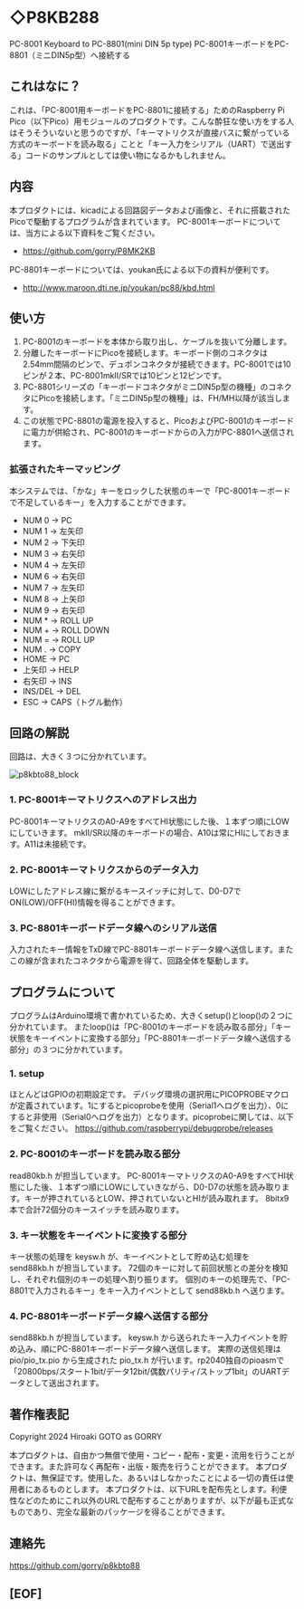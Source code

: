 
# ◇P8KB288
PC-8001 Keyboard to PC-8801(mini DIN 5p type)
PC-8001キーボードをPC-8801（ミニDIN5p型）へ接続する

## これはなに？
これは、「PC-8001用キーボードをPC-8801に接続する」ためのRaspberry Pi Pico（以下Pico）用モジュールのプロダクトです。こんな酔狂な使い方をする人はそうそういないと思うのですが、「キーマトリクスが直接バスに繋がっている方式のキーボードを読み取る」ことと「キー入力をシリアル（UART）で送出する」コードのサンプルとしては使い物になるかもしれません。

## 内容
本プロダクトには、kicadによる回路図データおよび画像と、それに搭載されたPicoで駆動するプログラムが含まれています。
PC-8001キーボードについては、当方による以下資料をご覧ください。
- https://github.com/gorry/P8MK2KB

PC-8801キーボードについては、youkan氏による以下の資料が便利です。
- http://www.maroon.dti.ne.jp/youkan/pc88/kbd.html

## 使い方
1. PC-8001のキーボードを本体から取り出し、ケーブルを抜いて分離します。
2. 分離したキーボードにPicoを接続します。キーボード側のコネクタは2.54mm間隔のピンで、デュポンコネクタが接続できます。PC-8001では10ピンが２本、PC-8001mkⅡ/SRでは10ピンと12ピンです。
3. PC-8801シリーズの「キーボードコネクタがミニDIN5p型の機種」のコネクタにPicoを接続します。「ミニDIN5p型の機種」は、FH/MH以降が該当します。
4. この状態でPC-8801の電源を投入すると、PicoおよびPC-8001のキーボードに電力が供給され、PC-8001のキーボードからの入力がPC-8801へ送信されます。

### 拡張されたキーマッピング
本システムでは、「かな」キーをロックした状態のキーで「PC-8001キーボードで不足しているキー」を入力することができます。
- NUM 0 → PC
- NUM 1 → 左矢印
- NUM 2 → 下矢印
- NUM 3 → 右矢印
- NUM 4 → 左矢印
- NUM 6 → 右矢印
- NUM 7 → 左矢印
- NUM 8 → 上矢印
- NUM 9 → 右矢印
- NUM * → ROLL UP
- NUM + → ROLL DOWN
- NUM = → ROLL UP
- NUM . → COPY
- HOME → PC
- 上矢印 → HELP
- 右矢印 → INS
- INS/DEL → DEL
- ESC → CAPS（トグル動作）

## 回路の解説
回路は、大きく３つに分かれています。

![p8kbto88_block](https://github.com/user-attachments/assets/ef2d403b-c349-4c6f-95ff-4e75b2c29f9e)

### 1. PC-8001キーマトリクスへのアドレス出力
PC-8001キーマトリクスのA0-A9をすべてHI状態にした後、１本ずつ順にLOWにしていきます。
mkⅡ/SR以降のキーボードの場合、A10は常にHIにしておきます。A11は未接続です。

### 2. PC-8001キーマトリクスからのデータ入力
LOWにしたアドレス線に繋がるキースイッチに対して、D0-D7でON(LOW)/OFF(HI)情報を得ることができます。

### 3. PC-8801キーボードデータ線へのシリアル送信
入力されたキー情報をTxD線でPC-8801キーボードデータ線へ送信します。またこの線が含まれたコネクタから電源を得て、回路全体を駆動します。

## プログラムについて
プログラムはArduino環境で書かれているため、大きくsetup()とloop()の２つに分かれています。
またloop()は「PC-8001のキーボードを読み取る部分」「キー状態をキーイベントに変換する部分」「PC-8801キーボードデータ線へ送信する部分」の３つに分かれています。

### 1. setup
ほとんどはGPIOの初期設定です。
デバッグ環境の選択用にPICOPROBEマクロが定義されています。1にするとpicoprobeを使用（Serial1へログを出力）、0にすると非使用（Serial0へログを出力）となります。picoprobeに関しては、以下をご覧ください。
https://github.com/raspberrypi/debugprobe/releases

### 2. PC-8001のキーボードを読み取る部分
read80kb.h が担当しています。
PC-8001キーマトリクスのA0-A9をすべてHI状態にした後、１本ずつ順にLOWにしていきながら、D0-D7の状態を読み取ります。キーが押されているとLOW、押されていないとHIが読み取れます。
8bitx9本で合計72個分のキースイッチを読み取ります。

### 3. キー状態をキーイベントに変換する部分
キー状態の処理を keysw.h が、キーイベントとして貯め込む処理を send88kb.h が担当しています。
72個のキーに対して前回状態との差分を検知し、それぞれ個別のキーの処理へ割り振ります。
個別のキーの処理先で、「PC-8801で入力されるキー」をキー入力イベントとして send88kb.h へ送ります。

### 4. PC-8801キーボードデータ線へ送信する部分
send88kb.h が担当しています。
keysw.h から送られたキー入力イベントを貯め込み、順にPC-8801キーボードデータ線へ送信します。
実際の送信処理は pio/pio_tx.pio から生成された pio_tx.h が行います。rp2040独自のpioasmで「20800bps/スタート1bit/データ12bit/偶数パリティ/ストップ1bit」のUARTデータとして送出されます。

## 著作権表記

Copyright 2024 Hiroaki GOTO as GORRY

本プロダクトは、自由かつ無償で使用・コピー・配布・変更・流用を行うことができます。また許可なく再配布・出版・販売を行うことができます。
本プロダクトは、無保証です。使用した、あるいはしなかったことによる一切の責任は使用者にあるものとします。
本プロダクトは、以下URLを配布先とします。利便性などのためにこれ以外のURLで配布することがありますが、以下が最も正式なものであり、完全な最新のパッケージを得ることができます。

## 連絡先

https://github.com/gorry/p8kbto88

## [EOF]
